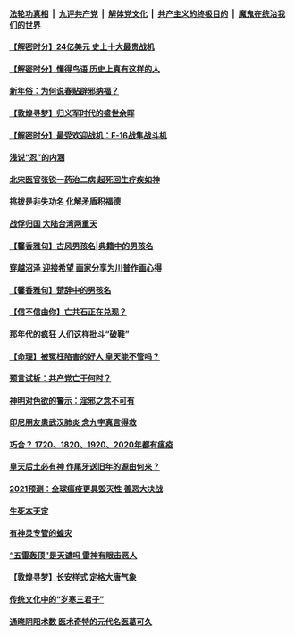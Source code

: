 

####  [法轮功真相](../../../../basic/blob/master/README.md?t=02040931) &nbsp;|&nbsp; [九评共产党](../../../../9ping.md/blob/master/README.md?t=02040931) &nbsp;|&nbsp; [解体党文化](../../../../jtdwh.md/blob/master/README.md?t=02040931)  &nbsp;|&nbsp; [共产主义的终极目的](../../../../gczydzjmd.md/blob/master/README.md?t=02040931) &nbsp;|&nbsp; [魔鬼在统治我们的世界](../../../../mgztzwmdsj.md/blob/master/README.md?t=02040931) 

#### [【解密时分】24亿美元 史上十大最贵战机](../pages/prog647/a103046572.md?t=02040931) 

#### [【解密时分】懂得鸟语 历史上真有这样的人](../pages/prog647/a103045970.md?t=02040931) 

#### [新年俗：为何说春贴辟邪纳福？](../pages/prog647/a103045961.md?t=02040931) 

#### [【敦煌寻梦】归义军时代的盛世余晖](../pages/prog647/a103045920.md?t=02040931) 


#### [【解密时分】最受欢迎战机：F-16战隼战斗机](../pages/prog647/a103045748.md?t=02040931) 

#### [浅说“忍”的内涵](../pages/prog647/a103045192.md?t=02040931) 

#### [北宋医官张锐一药治二病 起死回生疗疾如神](../pages/prog647/a103045187.md?t=02040931) 

#### [挑拨是非失功名 化解矛盾积福德](../pages/prog647/a103044346.md?t=02040931) 

#### [战俘归国 大陆台湾两重天](../pages/prog647/a103044314.md?t=02040931) 

#### [【馨香雅句】古风男孩名|典籍中的男孩名](../pages/prog647/a103043855.md?t=02040931) 


#### [穿越沼泽 迎接希望 画家分享为川普作画心得](../pages/prog647/a103043958.md?t=02040931) 

#### [【馨香雅句】楚辞中的男孩名](../pages/prog647/a103043856.md?t=02040931) 

#### [【信不信由你】亡共石正在兑现？](../pages/prog647/a103043370.md?t=02040931) 

#### [那年代的疯狂 人们这样批斗“破鞋”](../pages/prog647/a103043318.md?t=02040931) 

#### [【命理】被冤枉陷害的好人 皇天能不管吗？](../pages/prog647/a103043296.md?t=02040931) 

#### [预言试析：共产党亡于何时？](../pages/prog647/a103042702.md?t=02040931) 

#### [神明对色欲的警示：淫邪之念不可有](../pages/prog647/a103042528.md?t=02040931) 

#### [印尼朋友患武汉肺炎 念九字真言得救](../pages/prog647/a103042515.md?t=02040931) 

#### [巧合？ 1720、1820、1920、2020年都有瘟疫](../pages/prog647/a103041787.md?t=02040931) 

#### [皇天后土必有神 作尾牙送旧年的源由何来？](../pages/prog647/a103041782.md?t=02040931) 

#### [2021预测：全球瘟疫更具毁灭性 善恶大决战](../pages/prog647/a103041665.md?t=02040931) 

#### [生死本天定](../pages/prog647/a103040997.md?t=02040931) 

#### [有神灵专管的蝗灾](../pages/prog647/a103040969.md?t=02040931) 


#### [“五雷轰顶”是天谴吗 雷神有眼击恶人](../pages/prog647/a103040228.md?t=02040931) 

#### [【敦煌寻梦】长安样式 定格大唐气象](../pages/prog647/a103040216.md?t=02040931) 

#### [传统文化中的“岁寒三君子”](../pages/prog647/a103039537.md?t=02040931) 

#### [通晓阴阳术数 医术奇特的元代名医葛可久](../pages/prog647/a103039525.md?t=02040931) 

